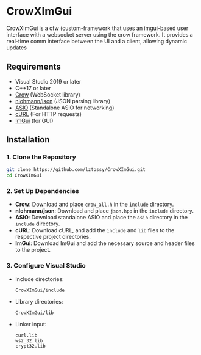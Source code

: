 # CrowXImGui

CrowXImGui is a cfw (custom-framework that uses an imgui-based user interface with a websocket server using the crow framework. It provides a real-time comm interface between the UI and a client, allowing dynamic updates

## Requirements
- Visual Studio 2019 or later
- C++17 or later
- [Crow](https://github.com/CrowCpp/Crow) (WebSocket library)
- [nlohmann/json](https://github.com/nlohmann/json) (JSON parsing library)
- [ASIO](https://think-async.com/Asio/) (Standalone ASIO for networking)
- [cURL](https://curl.se/) (For HTTP requests)
- [ImGui](https://github.com/ocornut/imgui) (for GUI)

## Installation

### 1. Clone the Repository
```bash
git clone https://github.com/lztossy/CrowXImGui.git
cd CrowXImGui
```

### 2. Set Up Dependencies
- **Crow**: Download and place `crow_all.h` in the `include` directory.
- **nlohmann/json**: Download and place `json.hpp` in the `include` directory.
- **ASIO**: Download standalone ASIO and place the `asio` directory in the `include` directory.
- **cURL**: Download cURL, and add the `include` and `lib` files to the respective project directories.
- **ImGui**: Download ImGui and add the necessary source and header files to the project.

### 3. Configure Visual Studio
- Include directories:
  ```
  CrowXImGui/include
  ```
- Library directories:
  ```
  CrowXImGui/lib
  ```
- Linker input:
  ```
  curl.lib
  ws2_32.lib
  crypt32.lib
  ```
